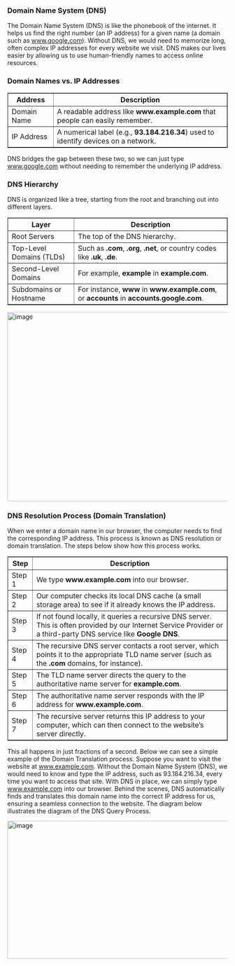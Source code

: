 <h3>Domain Name System (DNS)</h3>

The Domain Name System (DNS) is like the phonebook of the internet. It helps us find the right number (an IP address) for a given name (a domain such as www.google.com). Without DNS, we would need to memorize long, often complex IP addresses for every website we visit. DNS makes our lives easier by allowing us to use human-friendly names to access online resources.

<h3>Domain Names vs. IP Addresses</h3>

<table border="1" cellpadding="6" cellspacing="0">
  <tr>
    <th>Address</th>
    <th>Description</th>
  </tr>
  <tr>
    <td>Domain Name</td>
    <td>A readable address like <b>www.example.com</b> that people can easily remember.</td>
  </tr>
  <tr>
    <td>IP Address</td>
    <td>A numerical label (e.g., <b>93.184.216.34</b>) used to identify devices on a network.</td>
  </tr>
</table>

DNS bridges the gap between these two, so we can just type www.google.com without needing to remember the underlying IP address.

<h3>DNS Hierarchy</h3>

DNS is organized like a tree, starting from the root and branching out into different layers.

<table border="1" cellpadding="6" cellspacing="0">
  <tr>
    <th>Layer</th>
    <th>Description</th>
  </tr>
  <tr>
    <td>Root Servers</td>
    <td>The top of the DNS hierarchy.</td>
  </tr>
  <tr>
    <td>Top-Level Domains (TLDs)</td>
    <td>Such as <b>.com</b>, <b>.org</b>, <b>.net</b>, or country codes like <b>.uk</b>, <b>.de</b>.</td>
  </tr>
  <tr>
    <td>Second-Level Domains</td>
    <td>For example, <b>example</b> in <b>example.com</b>.</td>
  </tr>
  <tr>
    <td>Subdomains or Hostname</td>
    <td>For instance, <b>www</b> in <b>www.example.com</b>, or <b>accounts</b> in <b>accounts.google.com</b>.</td>
  </tr>
</table>

<img width="938" height="432" alt="image" src="https://github.com/user-attachments/assets/5ed33c12-47a8-4616-8fb1-4e1a3748ee75" />


<h3>DNS Resolution Process (Domain Translation)</h3>

When we enter a domain name in our browser, the computer needs to find the corresponding IP address. This process is known as DNS resolution or domain translation. The steps below show how this process works.

<table border="1" cellpadding="6" cellspacing="0">
  <tr>
    <th>Step</th>
    <th>Description</th>
  </tr>
  <tr>
    <td>Step 1</td>
    <td>We type <b>www.example.com</b> into our browser.</td>
  </tr>
  <tr>
    <td>Step 2</td>
    <td>Our computer checks its local DNS cache (a small storage area) to see if it already knows the IP address.</td>
  </tr>
  <tr>
    <td>Step 3</td>
    <td>If not found locally, it queries a recursive DNS server. This is often provided by our Internet Service Provider or a third-party DNS service like <b>Google DNS</b>.</td>
  </tr>
  <tr>
    <td>Step 4</td>
    <td>The recursive DNS server contacts a root server, which points it to the appropriate TLD name server (such as the <b>.com</b> domains, for instance).</td>
  </tr>
  <tr>
    <td>Step 5</td>
    <td>The TLD name server directs the query to the authoritative name server for <b>example.com</b>.</td>
  </tr>
  <tr>
    <td>Step 6</td>
    <td>The authoritative name server responds with the IP address for <b>www.example.com</b>.</td>
  </tr>
  <tr>
    <td>Step 7</td>
    <td>The recursive server returns this IP address to your computer, which can then connect to the website’s server directly.</td>
  </tr>
</table>

This all happens in just fractions of a second. Below we can see a simple example of the Domain Translation process. Suppose you want to visit the website at www.example.com. Without the Domain Name System (DNS), we would need to know and type the IP address, such as 93.184.216.34, every time you want to access that site. With DNS in place, we can simply type www.example.com into our browser. Behind the scenes, DNS automatically finds and translates this domain name into the correct IP address for us, ensuring a seamless connection to the website. The diagram below illustrates the diagram of the DNS Query Process.

<img width="958" height="315" alt="image" src="https://github.com/user-attachments/assets/685a0879-1afb-439d-b493-7160e155acb5" />

